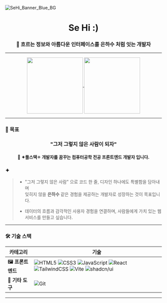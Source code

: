 <!-- GitHub 프로필 README -->
![SeHi_Banner_Blue_BG](https://github.com/user-attachments/assets/e60f956e-5fae-4999-91f3-0fc6f275fb69)

<h1 align="center">Se Hi :)</h1>
<h3 align="center">💫 흐르는 정보와 아름다운 인터페이스를 은하수 처럼 잇는 개발자</h4>

---
<div align="center">
  <a href="https://github.com/SeHIgh">
    <img height=180 align="center" src="https://github-readme-stats.vercel.app/api?username=SeHIgh&show_icons=true&theme=holi&locale=kr&hide_border=true&bg_color=C9D9E7&text_color=5580A1&title_color=6ca2cc&icon_color=6ca2cc&border_radius=12" />
  </a>
  
  <a href="https://github.com/SeHIgh">
    <img height=180 align="center" src="https://github-readme-stats.vercel.app/api/top-langs?username=SeHIgh&layout=compact&langs_count=8&show_icons=true&theme=holi&locale=kr&hide_border=true&bg_color=C9D9E7&text_color=5580A1&title_color=6ca2cc&icon_color=6ca2cc&border_radius=12" />
  </a>
</div>

---

### 🎯 목표

<h3 align="center">"그저 그렇지 않은 사람이 되자"</h4>
<h4 align="center">🚀 <strong>✦풀스택✧</strong> 개발자를 꿈꾸는 컴퓨터공학 전공 프론트엔드 개발자 입니다.</h4>
<h3> ✦ </h4>

>   - "그저 그렇지 않은 사람" 으로 코드 한 줄, 디자인 하나에도 특별함을 담아내며 <br>
>     잊히지 않을 **은하수** 같은 경험을 제공하는 개발자로 성장하는 것이 목표입니다.
>     
>  - 데이터의 흐름과 감각적인 사용자 경험을 연결하며, 사람들에게 가치 있는 웹 서비스를 만들고 싶습니다.

---

### 🛠️ 기술 스택

| 카테고리             | 기술                                                                                         |
|----------------------|---------------------------------------------------------------------------------------------|
| **🖼️ 프론트엔드**      | ![HTML5](https://img.shields.io/badge/HTML5-E34F26?style=flat&logo=html5&logoColor=white) ![CSS3](https://img.shields.io/badge/CSS3-1572B6?style=flat&logo=css&logoColor=white) ![JavaScript](https://img.shields.io/badge/JavaScript-F7DF1E?style=flat&logo=javascript&logoColor=white) ![React](https://img.shields.io/badge/React-61DAFB?style=flat&logo=react&logoColor=white) ![TailwindCSS](https://img.shields.io/badge/TailwindCSS-06B6D4?style=flat&logo=tailwindcss&logoColor=white) ![Vite](https://img.shields.io/badge/Vite-646CFF?style=flat&logo=vite&logoColor=white) ![shadcn/ui](https://img.shields.io/badge/shadcn%2Fui-000000?style=flat&logo=radix-ui&logoColor=white) |
| **🔧 기타 도구**       | ![Git](https://img.shields.io/badge/Git-F05032?style=flat&logo=git&logoColor=white) |

---
